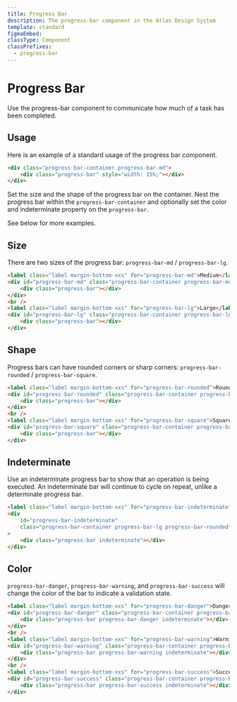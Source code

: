 ```yaml
---
title: Progress Bar
description: The progress-bar component in the Atlas Design System
template: standard
figmaEmbed:
classType: Component
classPrefixes:
  - progress-bar
---
```


# Progress Bar

Use the progress-bar component to communicate how much of a task has been completed.

## Usage

Here is an example of a standard usage of the progress bar component.

```html
<div class="progress-bar-container progress-bar-md">
	<div class="progress-bar" style="width: 15%;"></div>
</div>
```

Set the size and the shape of the progress bar on the container. Nest the progress bar within the `progress-bar-container` and optionally set the color and indeterminate property on the `progress-bar`.

See below for more examples.

## Size

There are two sizes of the progress bar: `progress-bar-md` / `progress-bar-lg`.

```html
<label class="label margin-bottom-xxs" for="progress-bar-md">Medium</label>
<div id="progress-bar-md" class="progress-bar-container progress-bar-md">
	<div class="progress-bar"></div>
</div>
<br />
<label class="label margin-bottom-xxs" for="progress-bar-lg">Large</label>
<div id="progress-bar-lg" class="progress-bar-container progress-bar-lg">
	<div class="progress-bar"></div>
</div>
```

## Shape

Progress bars can have rounded corners or sharp corners: `progress-bar-rounded` / `progress-bar-square`.

```html
<label class="label margin-bottom-xxs" for="progress-bar-rounded">Rounded</label>
<div id="progress-bar-rounded" class="progress-bar-container progress-bar-lg progress-bar-rounded">
	<div class="progress-bar"></div>
</div>
<br />
<label class="label margin-bottom-xxs" for="progress-bar-square">Square</label>
<div id="progress-bar-square" class="progress-bar-container progress-bar-lg progress-bar-square">
	<div class="progress-bar"></div>
</div>
```

## Indeterminate

Use an indeterminate progress bar to show that an operation is being executed. An indeterminate bar will continue to cycle on repeat, unlike a determinate progress bar.

```html
<label class="label margin-bottom-xxs" for="progress-bar-indeterminate">Indeterminate</label>
<div
	id="progress-bar-indeterminate"
	class="progress-bar-container progress-bar-lg progress-bar-rounded"
>
	<div class="progress-bar indeterminate"></div>
</div>
```

## Color

`progress-bar-danger`, `progress-bar-warning`, and `progress-bar-success` will change the color of the bar to indicate a validation state.

```html
<label class="label margin-bottom-xxs" for="progress-bar-danger">Danger</label>
<div id="progress-bar-danger" class="progress-bar-container progress-bar-lg progress-bar-square">
	<div class="progress-bar progress-bar-danger indeterminate"></div>
</div>
<br />
<label class="label margin-bottom-xxs" for="progress-bar-warning">Warning</label>
<div id="progress-bar-warning" class="progress-bar-container progress-bar-lg progress-bar-square">
	<div class="progress-bar progress-bar-warning indeterminate"></div>
</div>
<br />
<label class="label margin-bottom-xxs" for="progress-bar-success">Success</label>
<div id="progress-bar-success" class="progress-bar-container progress-bar-lg progress-bar-square">
	<div class="progress-bar progress-bar-success indeterminate"></div>
</div>
```
